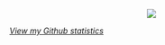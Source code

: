 <p align="center">
    <img src="https://capsule-render.vercel.app/api?type=venom&height=300&color=gradient&customColorList=20,21,22,23,24,25,26,27,28,29&text=Mobin%20Javari&section=header&reversal=false&textBg=false&fontColor=ccc&fontAlign=50&animation=twinkling&rotate=0&strokeWidth=0&desc=Backend%20Developer&fontSize=50&descSize=22&fontAlignY=40&descAlignY=70">
    <br>
    <p align="left"><a href="./statistics.md"><i>View my Github statistics</i></a></p>
</p>
